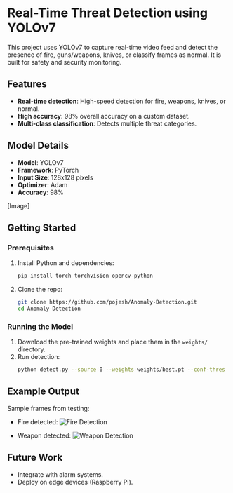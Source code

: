 # Real-Time Threat Detection using YOLOv7

This project uses YOLOv7 to capture real-time video feed and detect the presence of fire, guns/weapons, knives, or classify frames as normal. It is built for safety and security monitoring.

## Features
- **Real-time detection**: High-speed detection for fire, weapons, knives, or normal.
- **High accuracy**: 98% overall accuracy on a custom dataset.
- **Multi-class classification**: Detects multiple threat categories.

## Model Details
- **Model**: YOLOv7
- **Framework**: PyTorch
- **Input Size**: 128x128 pixels
- **Optimizer**: Adam
- **Accuracy**: 98%

[Image]

## Getting Started

### Prerequisites
1. Install Python and dependencies:
    ```bash
    pip install torch torchvision opencv-python
    ```
2. Clone the repo:
    ```bash
    git clone https://github.com/pojesh/Anomaly-Detection.git
    cd Anomaly-Detection
    ```

### Running the Model
1. Download the pre-trained weights and place them in the `weights/` directory.
2. Run detection:
    ```bash
    python detect.py --source 0 --weights weights/best.pt --conf-thres 0.5
    ```

## Example Output
Sample frames from testing:

- Fire detected:
  ![Fire Detection](./results/fire_example.png)

- Weapon detected:
  ![Weapon Detection](./results/gun_example.png)

## Future Work
- Integrate with alarm systems.
- Deploy on edge devices (Raspberry Pi).
